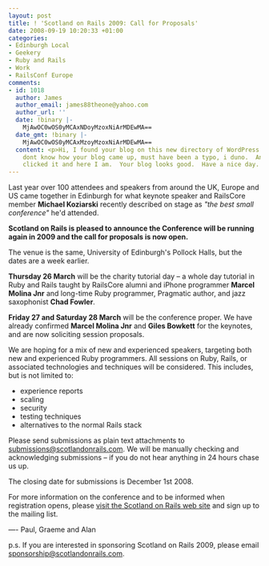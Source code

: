 ```yaml
---
layout: post
title: ! 'Scotland on Rails 2009: Call for Proposals'
date: 2008-09-19 10:20:33 +01:00
categories:
- Edinburgh Local
- Geekery
- Ruby and Rails
- Work
- RailsConf Europe
comments:
- id: 1018
  author: James
  author_email: james88theone@yahoo.com
  author_url: ''
  date: !binary |-
    MjAwOC0wOS0yMCAxNDoyMzoxNiArMDEwMA==
  date_gmt: !binary |-
    MjAwOC0wOS0yMCAxMzoyMzoxNiArMDEwMA==
  content: <p>Hi, I found your blog on this new directory of WordPress Blogs at blackhatbootcamp.com/listofwordpressblogs.  I
    dont know how your blog came up, must have been a typo, i duno.  Anyways, I just
    clicked it and here I am.  Your blog looks good.  Have a nice day.  James.</p>
---
```

Last year over 100 attendees and speakers from around the UK, Europe and US came together in Edinburgh for what keynote speaker and RailsCore member **Michael Koziarski** recently described on stage as *"the best small conference"* he'd attended.

**Scotland on Rails is pleased to announce the Conference will be running again in 2009 and the call for proposals is now open.**

The venue is the same, University of Edinburgh's Pollock Halls, but the dates are a week earlier.

**Thursday 26 March** will be the charity tutorial day – a whole day tutorial in Ruby and Rails taught by RailsCore alumni and iPhone programmer **Marcel Molina Jnr** and long-time Ruby programmer, Pragmatic author, and jazz saxophonist **Chad Fowler**.

**Friday 27 and Saturday 28 March** will be the conference proper. We have already confirmed **Marcel Molina Jnr** and **Giles Bowkett** for the keynotes, and are now soliciting session proposals.

We are hoping for a mix of new and experienced speakers, targeting both new and experienced Ruby programmers. All sessions on Ruby, Rails, or associated technologies and techniques will be considered. This includes, but is not limited to:

* experience reports
* scaling
* security
* testing techniques
* alternatives to the normal Rails stack

Please send submissions as plain text attachments to <submissions@scotlandonrails.com>. We will be manually checking and acknowledging submissions – if you do not hear anything in 24 hours chase us up.

The closing date for submissions is December 1st 2008.

For more information on the conference and to be informed when registration opens, please [visit the Scotland on Rails web site](http://www.scotlandonrails.com/) and sign up to the mailing list.

—- Paul, Graeme and Alan

p.s. If you are interested in sponsoring Scotland on Rails 2009, please email <sponsorship@scotlandonrails.com>.
